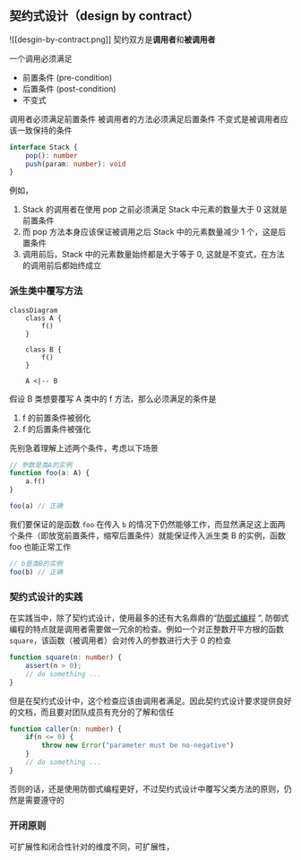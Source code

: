 ## 契约式设计（design by contract）
![[desgin-by-contract.png]]
契约双方是**调用者**和**被调用者**

一个调用必须满足
+ 前置条件 (pre-condition)
+ 后置条件 (post-condition)
+ 不变式

调用者必须满足前置条件
被调用者的方法必须满足后置条件
不变式是被调用者应该一致保持的条件


```ts
interface Stack {
	pop(): number
	push(param: number): void
}
```

例如，
1. Stack 的调用者在使用 pop 之前必须满足 Stack 中元素的数量大于 0 这就是前置条件
2. 而 pop 方法本身应该保证被调用之后 Stack 中的元素数量减少 1 个，这是后置条件
3. 调用前后，Stack 中的元素数量始终都是大于等于 0, 这就是不变式，在方法的调用前后都始终成立

### 派生类中覆写方法
```mermaid
classDiagram
    class A {
        f()
    }
    
    class B {
	    f()
    }
    
    A <|-- B

```


假设 B 类想要覆写 A 类中的 f 方法，那么必须满足的条件是
1. f 的前置条件被弱化
2. f 的后置条件被强化

先别急着理解上述两个条件，考虑以下场景
```ts
// 参数是类A的实例
function foo(a: A) {
	a.f()
}

foo(a) // 正确
```

我们要保证的是函数 `foo` 在传入 `b` 的情况下仍然能够工作，而显然满足这上面两个条件（即放宽前置条件，缩窄后置条件）就能保证传入派生类 B 的实例，函数 foo 也能正常工作
```ts
// b是类B的实例
foo(b) // 正确
```



### 契约式设计的实践
在实践当中，除了契约式设计，使用最多的还有大名鼎鼎的“[防御式编程]( https://zh.wikipedia.org/zh-sg/%E9%98%B2%E5%BE%A1%E6%80%A7%E7%BC%96%E7%A8%8B ) ”, 防御式编程的特点就是调用者需要做一冗余的检查。例如一个对正整数开平方根的函数 `square`，该函数（被调用者）会对传入的参数进行大于 0 的检查
```ts
function square(n: number) {
	assert(n > 0);
	// do something ...
}
```

但是在契约式设计中，这个检查应该由调用者满足。因此契约式设计要求提供良好的文档，而且要对团队成员有充分的了解和信任

```ts
function caller(n: number) {
	if(n <= 0) {
		throw new Error("parameter must be no-negative")
	}
	// do something ...
}

```
否则的话，还是使用防御式编程更好，不过契约式设计中覆写父类方法的原则，仍然是需要遵守的

### 开闭原则

可扩展性和闭合性针对的维度不同，可扩展性，